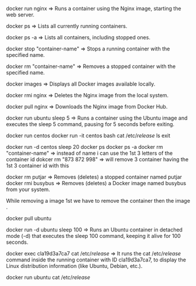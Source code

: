 docker run nginx => Runs a container using the Nginx image, starting the web server.

docker ps => Lists all currently running containers.

docker ps -a => Lists all containers, including stopped ones.

docker stop "container-name" => Stops a running container with the specified name.

docker rm "container-name" => Removes a stopped container with the specified name.

docker images => Displays all Docker images available locally.

docker rmi nginx => Deletes the Nginx image from the local system.

docker pull nginx => Downloads the Nginx image from Docker Hub.

docker run ubuntu sleep 5 => Runs a container using the Ubuntu image and executes the sleep 5 command, pausing for 5 seconds before exiting.


<!-- docker run ubuntu
docker ps
    sees nothing
docker ps -a -->

docker run centos
docker run -it centos bash
cat /etc/*release*
ls
exit

docker run -d centos sleep 20
docker ps
docker ps -a
docker rm "container-name" => instead of name i can use the 1st 3 letters of the container id
dokcer rm "873 872 998" => will remove 3 container having the 1st 3 container id with this

docker rm putjar => Removes (deletes) a stopped container named putjar
docker rmi busybus => Removes (deletes) a Docker image named busybus from your system.

While removing a image 1st we have to remove the container then the image .

docker pull ubuntu

docker run -d ubuntu sleep 100 => Runs an Ubuntu container in detached mode (-d) that executes the sleep 100 command, keeping it alive for 100 seconds.

docker exec cla19d3a7ca7 cat /etc/*release* => It runs the cat /etc/*release* command inside the running container with ID cla19d3a7ca7, to display the 
    Linux distribution information (like Ubuntu, Debian, etc.).

docker run ubuntu cat /etc/*release*